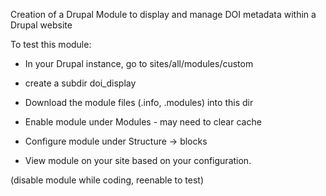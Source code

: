 Creation of a Drupal Module to display and manage DOI metadata within a Drupal website

To test this module:

  * In your Drupal instance, go to sites/all/modules/custom

  * create a subdir doi_display

  * Download the module files (.info, .modules) into this dir

  * Enable module under Modules - may need to clear cache

  * Configure module under Structure -> blocks

  * View module on your site based on your configuration.

(disable module while coding, reenable to test)

